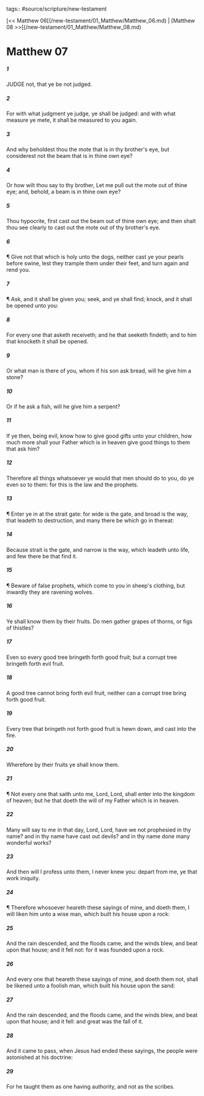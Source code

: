 tags:: #source/scripture/new-testament

[<< Matthew 06[(/new-testament/01_Matthew/Matthew_06.md) | [Matthew 08 >>[(/new-testament/01_Matthew/Matthew_08.md)

# Matthew 07

##### 1

JUDGE not, that ye be not judged.

##### 2

For with what judgment ye judge, ye shall be judged: and with what measure ye mete, it shall be measured to you again.

##### 3

And why beholdest thou the mote that is in thy brother's eye, but considerest not the beam that is in thine own eye?

##### 4

Or how wilt thou say to thy brother, Let me pull out the mote out of thine eye; and, behold, a beam is in thine own eye?

##### 5

Thou hypocrite, first cast out the beam out of thine own eye; and then shalt thou see clearly to cast out the mote out of thy brother's eye.

##### 6

¶ Give not that which is holy unto the dogs, neither cast ye your pearls before swine, lest they trample them under their feet, and turn again and rend you.

##### 7

¶ Ask, and it shall be given you; seek, and ye shall find; knock, and it shall be opened unto you:

##### 8

For every one that asketh receiveth; and he that seeketh findeth; and to him that knocketh it shall be opened.

##### 9

Or what man is there of you, whom if his son ask bread, will he give him a stone?

##### 10

Or if he ask a fish, will he give him a serpent?

##### 11

If ye then, being evil, know how to give good gifts unto your children, how much more shall your Father which is in heaven give good things to them that ask him?

##### 12

Therefore all things whatsoever ye would that men should do to you, do ye even so to them: for this is the law and the prophets.

##### 13

¶ Enter ye in at the strait gate: for wide is the gate, and broad is the way, that leadeth to destruction, and many there be which go in thereat:

##### 14

Because strait is the gate, and narrow is the way, which leadeth unto life, and few there be that find it.

##### 15

¶ Beware of false prophets, which come to you in sheep's clothing, but inwardly they are ravening wolves.

##### 16

Ye shall know them by their fruits. Do men gather grapes of thorns, or figs of thistles?

##### 17

Even so every good tree bringeth forth good fruit; but a corrupt tree bringeth forth evil fruit.

##### 18

A good tree cannot bring forth evil fruit, neither can a corrupt tree bring forth good fruit.

##### 19

Every tree that bringeth not forth good fruit is hewn down, and cast into the fire.

##### 20

Wherefore by their fruits ye shall know them.

##### 21

¶ Not every one that saith unto me, Lord, Lord, shall enter into the kingdom of heaven; but he that doeth the will of my Father which is in heaven.

##### 22

Many will say to me in that day, Lord, Lord, have we not prophesied in thy name? and in thy name have cast out devils? and in thy name done many wonderful works?

##### 23

And then will I profess unto them, I never knew you: depart from me, ye that work iniquity.

##### 24

¶ Therefore whosoever heareth these sayings of mine, and doeth them, I will liken him unto a wise man, which built his house upon a rock:

##### 25

And the rain descended, and the floods came, and the winds blew, and beat upon that house; and it fell not: for it was founded upon a rock.

##### 26

And every one that heareth these sayings of mine, and doeth them not, shall be likened unto a foolish man, which built his house upon the sand:

##### 27

And the rain descended, and the floods came, and the winds blew, and beat upon that house; and it fell: and great was the fall of it.

##### 28

And it came to pass, when Jesus had ended these sayings, the people were astonished at his doctrine:

##### 29

For he taught them as one having authority, and not as the scribes.
